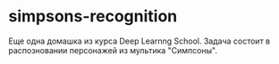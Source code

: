 # simpsons-recognition

Еще одна домашка из курса Deep Learnng School. Задача состоит в распозновании персонажей из мультика "Симпсоны".
